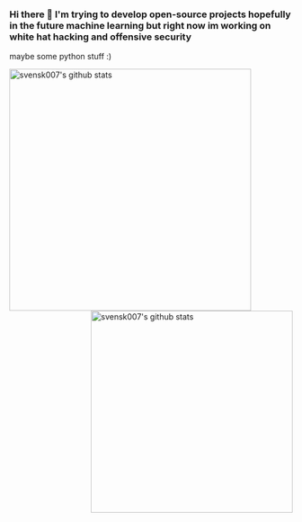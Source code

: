 ### Hi there 👋 I'm trying to develop open-source projects hopefully in the future machine learning but right now im working on white hat hacking and offensive security
maybe some python stuff :)

<img align="left" width="430" height="auto" alt="svensk007's github stats" src="https://github-readme-stats.vercel.app/api?username=svensk007&hide_border=true&title_color=0ff54c&icon_color=0ff54c&text_color=c9d1d9&bg_color=0d1117&show_icons=true;count_private=true&amp;include_all_commits=true">
<img align="right" width="359" height="auto" alt="svensk007's github stats" src="https://github-readme-stats.vercel.app/api/top-langs/?username=svensk007&hide_border=true&title_color=0ff54c&icon_color=0ff54c&text_color=c9d1d9&bg_color=0d1117&layout=compact&amp;show_icons=true&amp;">

<!--
**svensk007/svensk007** is a ✨ _special_ ✨ repository because its `README.md` (this file) appears on your GitHub profile.

dracula
onedark

Here are some ideas to get you started:

- 🔭 I’m currently working on ...
- 🌱 I’m currently learning ...
-->
